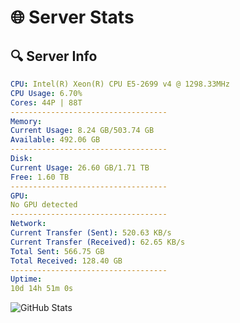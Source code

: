 # 🌐 Server Stats
## 🔍 Server Info
```yaml
CPU: Intel(R) Xeon(R) CPU E5-2699 v4 @ 1298.33MHz
CPU Usage: 6.70%
Cores: 44P | 88T
-----------------------------------
Memory:
Current Usage: 8.24 GB/503.74 GB
Available: 492.06 GB
-----------------------------------
Disk:
Current Usage: 26.60 GB/1.71 TB
Free: 1.60 TB
-----------------------------------
GPU:
No GPU detected
-----------------------------------
Network:
Current Transfer (Sent): 520.63 KB/s
Current Transfer (Received): 62.65 KB/s
Total Sent: 566.75 GB
Total Received: 128.40 GB
-----------------------------------
Uptime:
10d 14h 51m 0s
```
![GitHub Stats](https://img.shields.io/badge/Updated-2025-04-30_07:59:48-blue)